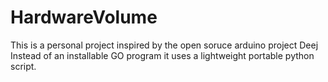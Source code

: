 # HardwareVolume

This is a personal project inspired by the open soruce arduino project Deej
Instead of an installable GO program it uses a lightweight portable python script.

